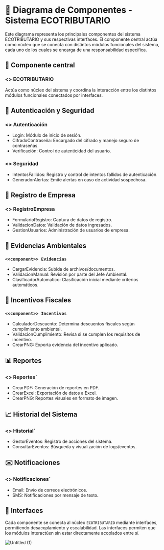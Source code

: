 # 🧩 Diagrama de Componentes - Sistema ECOTRIBUTARIO

Este diagrama representa los principales componentes del sistema ECOTRIBUTARIO y sus respectivas interfaces. El componente central actúa como núcleo que se conecta
 con distintos módulos funcionales del sistema, cada uno de los cuales se encarga de una responsabilidad específica.

## 📌 Componente central

### <<component>> ECOTRIBUTARIO
Actúa como núcleo del sistema y coordina la interacción entre los distintos módulos funcionales conectados por interfaces.

## 🔐 Autenticación y Seguridad

### <<component>> Autenticación
- Login: Módulo de inicio de sesión.
- CifradoContraseña: Encargado del cifrado y manejo seguro de contraseñas.
- Verificación: Control de autenticidad del usuario.

### <<component>> Seguridad
- IntentosFallidos: Registro y control de intentos fallidos de autenticación.
- GeneradorAlertas: Emite alertas en caso de actividad sospechosa.

## 🏢 Registro de Empresa

### <<component>> RegistroEmpresa
- FormularioRegistro: Captura de datos de registro.
- ValidacionDatos: Validación de datos ingresados.
- GestionUsuarios: Administración de usuarios de empresa.

## 📂 Evidencias Ambientales

### `<<component>> Evidencias`
- CargarEvidencia: Subida de archivos/documentos.
- ValidacionManual: Revisión por parte del Jefe Ambiental.
- ClasificadorAutomatico: Clasificación inicial mediante criterios automáticos.

## 💸 Incentivos Fiscales

### `<<component>> Incentivos`
- CalculadorDescuento: Determina descuentos fiscales según cumplimiento ambiental.
- ValidacionCumplimiento: Revisa si se cumplen los requisitos de incentivo.
- CrearPNG: Exporta evidencia del incentivo aplicado.

## 📊 Reportes

### <<component>> Reportes`
- CrearPDF: Generación de reportes en PDF.
- CrearExcel: Exportación de datos a Excel.
- CrearPNG: Reportes visuales en formato de imagen.

## 📈 Historial del Sistema

### <<component>> Historial`
- GestorEventos: Registro de acciones del sistema.
- ConsultarEventos: Búsqueda y visualización de logs/eventos.

## ✉️ Notificaciones

### <<component>> Notificaciones`
- Email: Envío de correos electrónicos.
- SMS: Notificaciones por mensaje de texto.

## 🔌 Interfaces

Cada componente se conecta al núcleo `ECOTRIBUTARIO` mediante interfaces, permitiendo desacoplamiento y escalabilidad. Las interfaces permiten que los módulos 
interactúen sin estar directamente acoplados entre sí.



![Untitled (1)](https://github.com/user-attachments/assets/d037dbe7-c334-4f6d-aa26-38c7f0fe7170)
